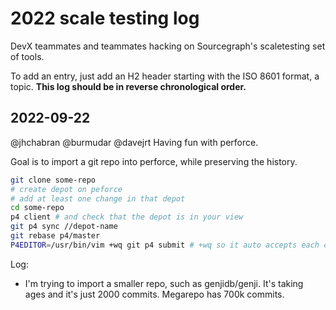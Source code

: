 # 2022 scale testing log

DevX teammates and teammates hacking on Sourcegraph's scaletesting set of tools.

To add an entry, just add an H2 header starting with the ISO 8601 format, a topic.
**This log should be in reverse chronological order.**

## 2022-09-22 

@jhchabran @burmudar @davejrt Having fun with perforce. 

Goal is to import a git repo into perforce, while preserving the history. 

```sh
git clone some-repo
# create depot on peforce 
# add at least one change in that depot
cd some-repo 
p4 client # and check that the depot is in your view
git p4 sync //depot-name
git rebase p4/master
P4EDITOR=/usr/bin/vim +wq git p4 submit # +wq so it auto accepts each changes
```

Log: 
- I'm trying to import a smaller repo, such as genjidb/genji. It's taking ages and it's just 2000 commits. Megarepo has 700k commits. 

